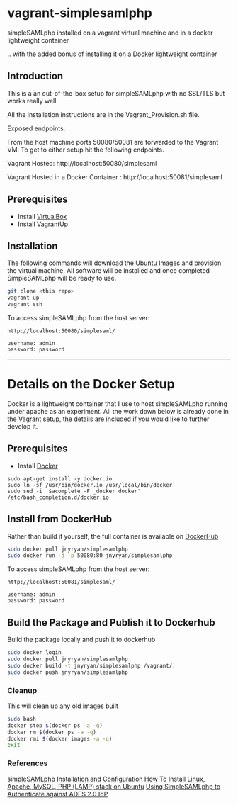 # vagrant-simplesamlphp

simpleSAMLphp installed on a vagrant virtual machine and in a docker lightweight container

.. with the added bonus of installing it on a [Docker](https://www.docker.com/) lightweight container

## Introduction

This is a an out-of-the-box setup for simpleSAMLphp with no SSL/TLS but works really well.

All the installation instructions are in the Vagrant_Provision.sh file.

Exposed endpoints:

From the host machine ports 50080/50081 are forwarded to the Vagrant VM. To get
to either setup hit the following endpoints.

Vagrant Hosted: http://localhost:50080/simplesaml

Vagrant Hosted in a Docker Container : http://localhost:50081/simplesaml

## Prerequisites
  - Install [VirtualBox](https://www.virtualbox.org/)
  - Install [VagrantUp](http://www.vagrantup.com/)

## Installation

The following commands will download the Ubuntu Images and provision the virtual
machine. All software will be installed and once completed SimpleSAMLphp will
be ready to use.

``` bash
git clone <this repo>
vagrant up
vagrant ssh
```

To access simpleSAMLphp from the host server:

```
http://localhost:50080/simplesaml/

username: admin
password: password

```

---

# Details on the Docker Setup

Docker is a lightweight container that I use to host simpleSAMLphp running under
apache as an experiment. All the work down below is already done in the Vagrant
setup, the details are included if you would like to further develop it.

## Prerequisites

  - Install [Docker](https://www.docker.com/)
  ```
  sudo apt-get install -y docker.io
  sudo ln -sf /usr/bin/docker.io /usr/local/bin/docker
  sudo sed -i '$acomplete -F _docker docker' /etc/bash_completion.d/docker.io
  ```

## Install from DockerHub

Rather than build it yourself, the full container is available on [DockerHub](http://hub.docker.com)

``` bash
sudo docker pull jnyryan/simplesamlphp
sudo docker run -d -p 50080:80 jnyryan/simplesamlphp
```

To access simpleSAMLphp from the host server:

```
http://localhost:50081/simplesaml/

username: admin
password: password

```


## Build the Package and Publish it to Dockerhub

Build the package locally and push it to dockerhub

``` bash
sudo docker login
sudo docker pull jnyryan/simplesamlphp
sudo docker build -t jnyryan/simplesamlphp /vagrant/.
sudo docker push jnyryan/simplesamlphp
```

### Cleanup

This will clean up any old images built

``` bash
sudo bash
docker stop $(docker ps -a -q)
docker rm $(docker ps -a -q)
docker rmi $(docker images -a -q)
exit

```



### References

[simpleSAMLphp Installation and Configuration](https://simplesamlphp.org/docs/stable/simplesamlphp-install)
[How To Install Linux, Apache, MySQL, PHP (LAMP) stack on Ubuntu](https://www.digitalocean.com/community/tutorials/how-to-install-linux-apache-mysql-php-lamp-stack-on-ubuntu)
[Using SimpleSAMLphp to Authenticate against ADFS 2.0 IdP](https://groups.google.com/forum/#!msg/simplesamlphp/I8IiDpeKSvY/URSlh-ssXQ4J)
